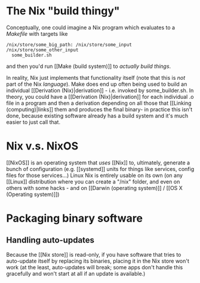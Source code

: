 # The Nix "build thingy"
Conceptually, one could imagine a Nix program which evaluates to a *Makefile* with targets like
```
/nix/store/some_big_path: /nix/store/some_input /nix/store/some_other_input
  some_builder.sh
```
and then you'd run [[Make (build system)]] to *actually build things*.

In reality, Nix just implements that functionality itself (note that this is *not* part of the Nix *language*). Make does end up often being used to build an individual [[Derivation (Nix)|derivation]] - i.e. invoked by some_builder.sh. In theory, you could have a [[Derivation (Nix)|derivation]] for each individual .o file in a program and then a derivation depending on all those that [[Linking (computing)|links]] them and produces the final binary- in practice this isn't done, because existing software already has a build system and it's much easier to just call that.

# Nix v.s. NixOS
[[NixOS]] is an operating system that *uses* [[Nix]] to, ultimately, generate a bunch of configuration (e.g. [[systemd]] units for things like services, config files for those services...)
Linux
Nix is entirely usable on its own (on any [[Linux]] distribution where you can create a "/nix" folder, and even on others with some hacks - and on [[Darwin (operating system)]] / [[OS X (Operating system)]])
# Packaging binary software
## Handling auto-updates
Because the [[Nix store]] is read-only, if you have software that tries to auto-update itself by replacing its binaries, placing it in the Nix store won't work (at the least, auto-updates will break; some apps don't handle this gracefully and won't start at all if an update is available.)